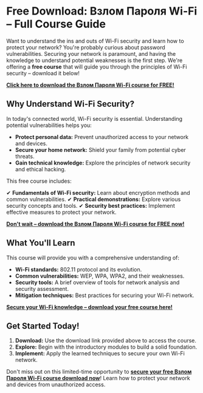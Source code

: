 # Free Download: Взлом Пароля Wi-Fi – Full Course Guide

Want to understand the ins and outs of Wi-Fi security and learn how to protect your network? You're probably curious about password vulnerabilities. Securing your network is paramount, and having the knowledge to understand potential weaknesses is the first step. We're offering a **free course** that will guide you through the principles of Wi-Fi security – download it below!

[**Click here to download the Взлом Пароля Wi-Fi course for FREE!**](https://udemywork.com/vzlom-parolya-wi-fi)

## Why Understand Wi-Fi Security?

In today's connected world, Wi-Fi security is essential. Understanding potential vulnerabilities helps you:

*   **Protect personal data:** Prevent unauthorized access to your network and devices.
*   **Secure your home network:** Shield your family from potential cyber threats.
*   **Gain technical knowledge:** Explore the principles of network security and ethical hacking.

This free course includes:

✔  **Fundamentals of Wi-Fi security:** Learn about encryption methods and common vulnerabilities.
✔  **Practical demonstrations:** Explore various security concepts and tools.
✔  **Security best practices:** Implement effective measures to protect your network.

[**Don't wait – download the Взлом Пароля Wi-Fi course for FREE now!**](https://udemywork.com/vzlom-parolya-wi-fi)

## What You'll Learn

This course will provide you with a comprehensive understanding of:

*   **Wi-Fi standards:** 802.11 protocol and its evolution.
*   **Common vulnerabilities:** WEP, WPA, WPA2, and their weaknesses.
*   **Security tools:** A brief overview of tools for network analysis and security assessment.
*   **Mitigation techniques:** Best practices for securing your Wi-Fi network.

[**Secure your Wi-Fi knowledge – download your free course here!**](https://udemywork.com/vzlom-parolya-wi-fi)

## Get Started Today!

1.  **Download:** Use the download link provided above to access the course.
2.  **Explore:** Begin with the introductory modules to build a solid foundation.
3.  **Implement:** Apply the learned techniques to secure your own Wi-Fi network.

Don't miss out on this limited-time opportunity to **[secure your free Взлом Пароля Wi-Fi course download now](https://udemywork.com/vzlom-parolya-wi-fi)**! Learn how to protect your network and devices from unauthorized access.
